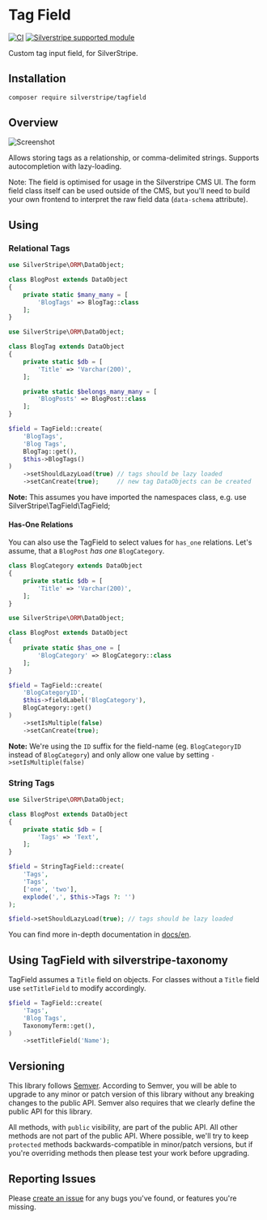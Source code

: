 # Tag Field

[![CI](https://github.com/silverstripe/silverstripe-tagfield/actions/workflows/ci.yml/badge.svg)](https://github.com/silverstripe/silverstripe-tagfield/actions/workflows/ci.yml)
[![Silverstripe supported module](https://img.shields.io/badge/silverstripe-supported-0071C4.svg)](https://www.silverstripe.org/software/addons/silverstripe-commercially-supported-module-list/)

Custom tag input field, for SilverStripe.

## Installation

```sh
composer require silverstripe/tagfield
```

## Overview

![Screenshot](docs/en/screenshot.png)

Allows storing tags as a relationship, or comma-delimited strings.
Supports autocompletion with lazy-loading.

Note: The field is optimised for usage in the Silverstripe CMS UI.
The form field class itself can be used outside of the CMS,
but you'll need to build your own frontend to interpret the raw field data (`data-schema` attribute).

## Using

### Relational Tags

```php
use SilverStripe\ORM\DataObject;

class BlogPost extends DataObject
{
    private static $many_many = [
        'BlogTags' => BlogTag::class
    ];
}
```

```php
use SilverStripe\ORM\DataObject;

class BlogTag extends DataObject
{
    private static $db = [
        'Title' => 'Varchar(200)',
    ];

    private static $belongs_many_many = [
        'BlogPosts' => BlogPost::class
    ];
}
```

```php
$field = TagField::create(
    'BlogTags',
    'Blog Tags',
    BlogTag::get(),
    $this->BlogTags()
)
    ->setShouldLazyLoad(true) // tags should be lazy loaded
    ->setCanCreate(true);     // new tag DataObjects can be created
```
**Note:** This assumes you have imported the namespaces class, e.g. use
SilverStripe\TagField\TagField;

#### Has-One Relations

You can also use the TagField to select values for `has_one` relations.
Let's assume, that a `BlogPost` *has one* `BlogCategory`.

```php
class BlogCategory extends DataObject
{
    private static $db = [
        'Title' => 'Varchar(200)',
    ];
}
```

```php
use SilverStripe\ORM\DataObject;

class BlogPost extends DataObject
{
    private static $has_one = [
        'BlogCategory' => BlogCategory::class
    ];
}
```

```php
$field = TagField::create(
    'BlogCategoryID',
    $this->fieldLabel('BlogCategory'),
    BlogCategory::get()
)
    ->setIsMultiple(false)
    ->setCanCreate(true);
```

**Note:** We're using the `ID` suffix for the field-name (eg. `BlogCategoryID` instead of `BlogCategory`) and
only allow one value by setting `->setIsMultiple(false)`

### String Tags

```php
use SilverStripe\ORM\DataObject;

class BlogPost extends DataObject
{
    private static $db = [
        'Tags' => 'Text',
    ];
}
```

```php
$field = StringTagField::create(
    'Tags',
    'Tags',
    ['one', 'two'],
    explode(',', $this->Tags ?: '')
);

$field->setShouldLazyLoad(true); // tags should be lazy loaded
```

You can find more in-depth documentation in [docs/en](docs/en/introduction.md).

## Using TagField with silverstripe-taxonomy

TagField assumes a `Title` field on objects. For classes without a `Title` field
use `setTitleField` to modify accordingly.

```php
$field = TagField::create(
    'Tags',
    'Blog Tags',
    TaxonomyTerm::get(),
)
    ->setTitleField('Name');
```

## Versioning

This library follows [Semver](http://semver.org). According to Semver, you will
be able to upgrade to any minor or patch version of this library without any
breaking changes to the public API. Semver also requires that we clearly define
the public API for this library.

All methods, with `public` visibility, are part of the public API. All other
methods are not part of the public API. Where possible, we'll try to keep
`protected` methods backwards-compatible in minor/patch versions, but if you're
overriding methods then please test your work before upgrading.

## Reporting Issues

Please [create an
issue](http://github.com/silverstripe/silverstripe-tagfield/issues) for any bugs
you've found, or features you're missing.
